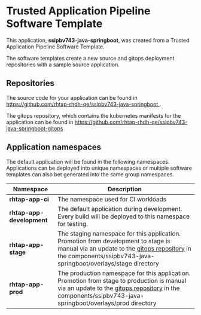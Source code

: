# Trusted Application Pipeline Software Template

This application, **ssipbv743-java-springboot**, was created from a Trusted Application Pipeline Software Template.

The software templates create a new source and gitops deployment repositories with a sample source application. 

## Repositories

The source code for your application can be found in [https://github.com/rhtap-rhdh-qe/ssipbv743-java-springboot ](https://github.com/rhtap-rhdh-qe/ssipbv743-java-springboot ).
 
The gitops repository, which contains the kubernetes manifests for the application can be found in 
[https://github.com/rhtap-rhdh-qe/ssipbv743-java-springboot-gitops ](https://github.com/rhtap-rhdh-qe/ssipbv743-java-springboot-gitops ) 

## Application namespaces 

The default application will be found in the following namespaces. Applications can be deployed into unique namespaces or multiple software templates can also bet generated into the same group namespaces.  

|  Namespace   |  Description   |  
| -------- | -------- |
| **rhtap-app-ci** | The namespace used for CI workloads |
| **rhtap-app-development** | The default application during development. Every build will be deployed to this namespace for testing. |
| **rhtap-app-stage** | The staging namespace for this application. Promotion from development to stage is manual via an update to the [gitops repository](https://github.com/rhtap-rhdh-qe/ssipbv743-java-springboot-gitops ) in the components/ssipbv743-java-springboot/overlays/stage directory |
| **rhtap-app-prod** | The production namespace for this application. Promotion from stage to production is manual via an update to the [gitops repository](https://github.com/rhtap-rhdh-qe/ssipbv743-java-springboot-gitops ) in the components/ssipbv743-java-springboot/overlays/prod directory |